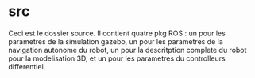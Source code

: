 # src
Ceci est le dossier source. Il contient quatre pkg ROS : un pour les parametres de la simulation gazebo, un pour les parametres de la navigation autonome du robot, un pour la descritption complete du robot pour la modelisation 3D, et un pour les parametres du controlleurs differentiel.

